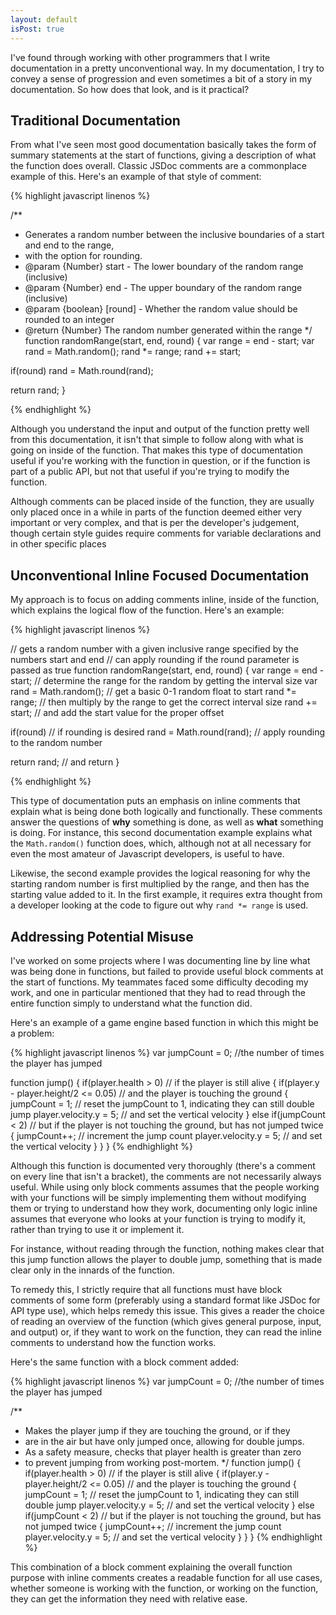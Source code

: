 ```yaml
---
layout: default
isPost: true
---
```


I've found through working with other programmers that I write documentation in 
a pretty unconventional way. In my documentation, I try to convey a sense of
progression and even sometimes a bit of a story in my documentation. So how does
that look, and is it practical?

## Traditional Documentation

From what I've seen most good documentation basically takes the form of summary
statements at the start of functions, giving a description of what the function
does overall. Classic JSDoc comments are a commonplace example of this. Here's
an example of that style of comment:

{% highlight javascript linenos %}

/**
 * Generates a random number between the inclusive boundaries of a start and end to the range,
 * with the option for rounding.
 * @param {Number} start - The lower boundary of the random range (inclusive)
 * @param {Number} end - The upper boundary of the random range (inclusive)
 * @param {boolean} [round] - Whether the random value should be rounded to an integer
 * @return {Number} The random number generated within the range
 */
function randomRange(start, end, round)
{
  var range = end - start;
  var rand = Math.random();
  rand *= range;
  rand += start;

  if(round)
    rand = Math.round(rand);

  return rand;
}

{% endhighlight %}

Although you understand the input and output of the function pretty well
from this documentation, it isn't that simple to follow along with what
is going on inside of the function. That makes this type of documentation
useful if you're working with the function in question, or if the function
is part of a public API, but not that useful if you're trying to modify
the function.

Although comments can be placed inside of the function, they are usually
only placed once in a while in parts of the function deemed either very
important or very complex, and that is per the developer's judgement,
though certain style guides require comments for variable declarations and
in other specific places

## Unconventional Inline Focused Documentation

My approach is to focus on adding comments inline, inside of the function,
which explains the logical flow of the function. Here's an example:

{% highlight javascript linenos %}

// gets a random number with a given inclusive range specified by the numbers start and end
// can apply rounding if the round parameter is passed as true
function randomRange(start, end, round)
{
  var range = end - start; // determine the range for the random by getting the interval size
  var rand = Math.random(); // get a basic 0-1 random float to start
  rand *= range; // then multiply by the range to get the correct interval size
  rand += start; // and add the start value for the proper offset

  if(round) // if rounding is desired
    rand = Math.round(rand); // apply rounding to the random number

  return rand; // and return
}

{% endhighlight %}

This type of documentation puts an emphasis on inline comments that
explain what is being done both logically and functionally. These
comments answer the questions of **why** something is done, as well
as **what** something is doing. For instance, this second documentation
example explains what the `Math.random()` function does, which, although
not at all necessary for even the most amateur of Javascript developers,
is useful to have.

Likewise, the second example provides the logical reasoning for why the
starting random number is first multiplied by the range, and then has the
starting value added to it. In the first example, it requires extra thought
from a developer looking at the code to figure out why `rand *= range` is
used.

## Addressing Potential Misuse

I've worked on some projects where I was documenting line by line what
was being done in functions, but failed to provide useful block comments
at the start of functions. My teammates faced some difficulty decoding my
work, and one in particular mentioned that they had to read through the
entire function simply to understand what the function did.

Here's an example of a game engine based function in which this might be a problem:

{% highlight javascript linenos %}
var jumpCount = 0; //the number of times the player has jumped

function jump()
{
  if(player.health > 0) // if the player is still alive
  {
    if(player.y - player.height/2 <= 0.05) // and the player is touching the ground
    {
      jumpCount = 1; // reset the jumpCount to 1, indicating they can still double jump
      player.velocity.y = 5; // and set the vertical velocity
    }
    else if(jumpCount < 2) // but if the player is not touching the ground, but has not jumped twice
    {
      jumpCount++; // increment the jump count
      player.velocity.y = 5; // and set the vertical velocity 
    }
  }
}
{% endhighlight %}

Although this function is documented very thoroughly (there's a comment on every
line that isn't a bracket), the comments are not necessarily always useful. While
using only block comments assumes that the people working with your functions will
be simply implementing them without modifying them or trying to understand how they
work, documenting only logic inline assumes that everyone who looks at your function
is trying to modify it, rather than trying to use it or implement it.

For instance, without reading through the function, nothing makes clear that this
jump function allows the player to double jump, something that is made clear only
in the innards of the function.

To remedy this, I strictly require that all functions must have block comments of
some form (preferably using a standard format like JSDoc for API type use), which
helps remedy this issue. This gives a reader the choice of reading an overview of
the function (which gives general purpose, input, and output) or, if they want to
work on the function, they can read the inline comments to understand how the
function works.

Here's the same function with a block comment added:

{% highlight javascript linenos %}
var jumpCount = 0; //the number of times the player has jumped

/**
 * Makes the player jump if they are touching the ground, or if they
 * are in the air but have only jumped once, allowing for double jumps.
 * As a safety measure, checks that player health is greater than zero
 * to prevent jumping from working post-mortem. 
 */
function jump()
{
  if(player.health > 0) // if the player is still alive
  {
    if(player.y - player.height/2 <= 0.05) // and the player is touching the ground
    {
      jumpCount = 1; // reset the jumpCount to 1, indicating they can still double jump
      player.velocity.y = 5; // and set the vertical velocity
    }
    else if(jumpCount < 2) // but if the player is not touching the ground, but has not jumped twice
    {
      jumpCount++; // increment the jump count
      player.velocity.y = 5; // and set the vertical velocity 
    }
  }
}
{% endhighlight %}

This combination of a block comment explaining the overall function purpose
with inline comments creates a readable function for all use cases, whether
someone is working with the function, or working on the function, they can
get the information they need with relative ease.